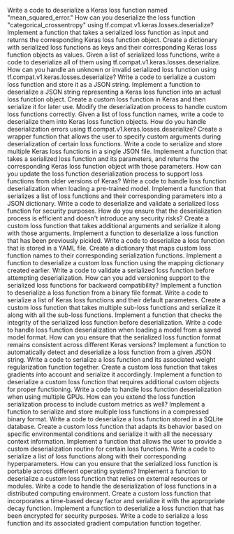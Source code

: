 Write a code to deserialize a Keras loss function named "mean_squared_error."
How can you deserialize the loss function "categorical_crossentropy" using tf.compat.v1.keras.losses.deserialize?
Implement a function that takes a serialized loss function as input and returns the corresponding Keras loss function object.
Create a dictionary with serialized loss functions as keys and their corresponding Keras loss function objects as values.
Given a list of serialized loss functions, write a code to deserialize all of them using tf.compat.v1.keras.losses.deserialize.
How can you handle an unknown or invalid serialized loss function using tf.compat.v1.keras.losses.deserialize?
Write a code to serialize a custom loss function and store it as a JSON string.
Implement a function to deserialize a JSON string representing a Keras loss function into an actual loss function object.
Create a custom loss function in Keras and then serialize it for later use.
Modify the deserialization process to handle custom loss functions correctly.
Given a list of loss function names, write a code to deserialize them into Keras loss function objects.
How do you handle deserialization errors using tf.compat.v1.keras.losses.deserialize?
Create a wrapper function that allows the user to specify custom arguments during deserialization of certain loss functions.
Write a code to serialize and store multiple Keras loss functions in a single JSON file.
Implement a function that takes a serialized loss function and its parameters, and returns the corresponding Keras loss function object with those parameters.
How can you update the loss function deserialization process to support loss functions from older versions of Keras?
Write a code to handle loss function deserialization when loading a pre-trained model.
Implement a function that serializes a list of loss functions and their corresponding parameters into a JSON dictionary.
Write a code to deserialize and validate a serialized loss function for security purposes.
How do you ensure that the deserialization process is efficient and doesn't introduce any security risks?
Create a custom loss function that takes additional arguments and serialize it along with those arguments.
Implement a function to deserialize a loss function that has been previously pickled.
Write a code to deserialize a loss function that is stored in a YAML file.
Create a dictionary that maps custom loss function names to their corresponding serialization functions.
Implement a function to deserialize a custom loss function using the mapping dictionary created earlier.
Write a code to validate a serialized loss function before attempting deserialization.
How can you add versioning support to the serialized loss functions for backward compatibility?
Implement a function to deserialize a loss function from a binary file format.
Write a code to serialize a list of Keras loss functions and their default parameters.
Create a custom loss function that takes multiple sub-loss functions and serialize it along with all the sub-loss functions.
Implement a function that checks the integrity of the serialized loss function before deserialization.
Write a code to handle loss function deserialization when loading a model from a saved model format.
How can you ensure that the serialized loss function format remains consistent across different Keras versions?
Implement a function to automatically detect and deserialize a loss function from a given JSON string.
Write a code to serialize a loss function and its associated weight regularization function together.
Create a custom loss function that takes gradients into account and serialize it accordingly.
Implement a function to deserialize a custom loss function that requires additional custom objects for proper functioning.
Write a code to handle loss function deserialization when using multiple GPUs.
How can you extend the loss function serialization process to include custom metrics as well?
Implement a function to serialize and store multiple loss functions in a compressed binary format.
Write a code to deserialize a loss function stored in a SQLite database.
Create a custom loss function that adapts its behavior based on specific environmental conditions and serialize it with all the necessary context information.
Implement a function that allows the user to provide a custom deserialization routine for certain loss functions.
Write a code to serialize a list of loss functions along with their corresponding hyperparameters.
How can you ensure that the serialized loss function is portable across different operating systems?
Implement a function to deserialize a custom loss function that relies on external resources or modules.
Write a code to handle the deserialization of loss functions in a distributed computing environment.
Create a custom loss function that incorporates a time-based decay factor and serialize it with the appropriate decay function.
Implement a function to deserialize a loss function that has been encrypted for security purposes.
Write a code to serialize a loss function and its associated gradient computation function together.